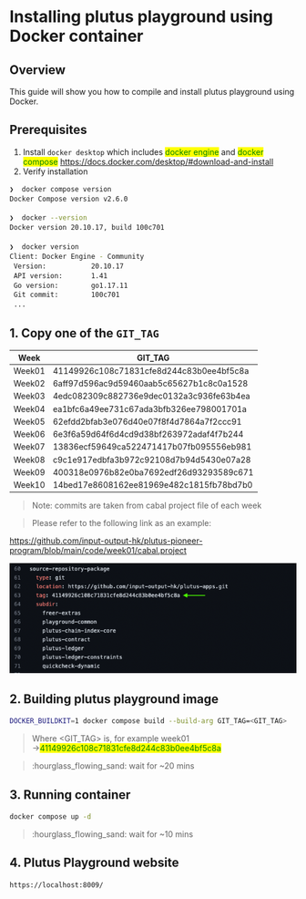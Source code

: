 # Installing plutus playground using Docker container

## Overview

This guide will show you how to compile and install plutus playground using Docker.

## Prerequisites

1. Install `docker desktop` which includes <mark style="color:green;">docker engine</mark> and <mark style="color:green;">docker compose</mark> https://docs.docker.com/desktop/#download-and-install
2. Verify installation

```bash
❯  docker compose version
Docker Compose version v2.6.0

❯  docker --version
Docker version 20.10.17, build 100c701

❯  docker version
Client: Docker Engine - Community
 Version:           20.10.17
 API version:       1.41
 Go version:        go1.17.11
 Git commit:        100c701
 ...
```

## 1. Copy one of the `GIT_TAG`

| **Week** | **GIT\_TAG**                             |
| -------- | ---------------------------------------- |
| Week01   | 41149926c108c71831cfe8d244c83b0ee4bf5c8a |
| Week02   | 6aff97d596ac9d59460aab5c65627b1c8c0a1528 |
| Week03   | 4edc082309c882736e9dec0132a3c936fe63b4ea |
| Week04   | ea1bfc6a49ee731c67ada3bfb326ee798001701a |
| Week05   | 62efdd2bfab3e076d40e07f8f4d7864a7f2ccc91 |
| Week06   | 6e3f6a59d64f6d4cd9d38bf263972adaf4f7b244 |
| Week07   | 13836ecf59649ca522471417b07fb095556eb981 |
| Week08   | c9c1e917edbfa3b972c92108d7b94d5430e07a28 |
| Week09   | 400318e0976b82e0ba7692edf26d93293589c671 |
| Week10   | 14bed17e8608162ee81969e482c1815fb78bd7b0 |

> Note: commits are taken from cabal project file of each week

> Please refer to the following link as an example:

https://github.com/input-output-hk/plutus-pioneer-program/blob/main/code/week01/cabal.project

![Alt text](cabal-project-example.png)

## 2. Building plutus playground image

```bash
DOCKER_BUILDKIT=1 docker compose build --build-arg GIT_TAG=<GIT_TAG> 
```

> Where \<GIT\_TAG> is, for example week01 →<mark style="color:green;">41149926c108c71831cfe8d244c83b0ee4bf5c8a</mark>

> :hourglass\_flowing\_sand: wait for \~20 mins

## 3. Running container

```bash
docker compose up -d
```

> :hourglass\_flowing\_sand: wait for \~10 mins

## 4. Plutus Playground website

```http
https://localhost:8009/
```
